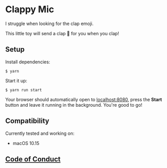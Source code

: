 # Clappy Mic

I struggle when looking for the clap emoji.

This little toy will send a clap 👏 for you when you clap!

## Setup

Install dependencies:

    $ yarn

Start it up:

    $ yarn run start

Your browser should automatically open to
[localhost:8080](http://localhost:8080), press the **Start** button and leave
it running in the background. You're good to go!

## Compatibility

Currently tested and working on:
- macOS 10.15

## [Code of Conduct](code_of_conduct.md)
